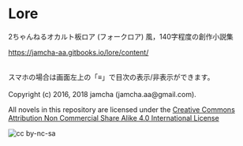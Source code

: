 # Lore

2ちゃんねるオカルト板ロア (フォークロア) 風，140字程度の創作小説集

<https://jamcha-aa.gitbooks.io/lore/content/>

<br>
スマホの場合は画面左上の「≡」で目次の表示/非表示ができます。

<br>
<br>
Copyright (c) 2016, 2018 jamcha (jamcha.aa@gmail.com).

All novels in this repository are licensed under the [Creative Commons Attribution Non Commercial Share Alike 4.0 International License](http://creativecommons.org/licenses/by-nc-sa/4.0/deed)

![cc by-nc-sa](http://i.creativecommons.org/l/by-nc-sa/4.0/88x31.png)
